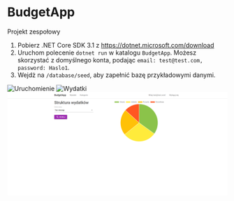 # BudgetApp
Projekt zespołowy

1. Pobierz .NET Core SDK 3.1 z https://dotnet.microsoft.com/download
2. Uruchom polecenie `dotnet run` w katalogu `BudgetApp`. Możesz skorzystać z domyślnego konta, podając `email: test@test.com, password: Haslo1`.
3. Wejdż na `/database/seed`, aby zapełnić bazę przykładowymi danymi.

![Uruchomienie](/docs/instruction.PNG)
![Wydatki](/docs/expenses.PNG)
![Wykres](/docs/chart.PNG)
